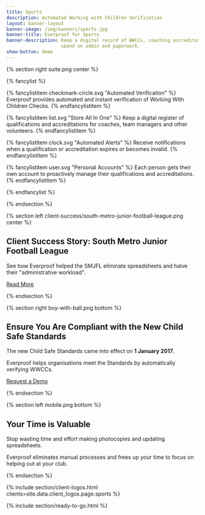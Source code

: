 ```yaml
---
title: Sports
description: Automated Working with Children Verification
layout: banner-layout
banner-image: /img/banners/sports.jpg
banner-title: Everproof for Sports
banner-description: Keep a digital record of WWCCs, coaching accreditations and more to reduce the time volunteers
                    spend on admin and paperwork.
show-button: demo
---
```


{% section right suite.png center %}

{% fancylist %}

{% fancylistitem checkmark-circle.svg "Automated Verification" %}
Everproof provides automated and instant verification of Working With Children Checks.
{% endfancylistitem %}

{% fancylistitem list.svg "Store All In One" %}
Keep a digital register of qualifications and accreditations for coaches, team managers and other volunteers.
{% endfancylistitem %}

{% fancylistitem clock.svg "Automated Alerts" %}
Receive notifications when a qualification or accreditation expires or becomes invalid.
{% endfancylistitem %}

{% fancylistitem user.svg "Personal Accounts" %}
Each person gets their own account to proactively manage their qualifications and accreditations.
{% endfancylistitem %}

{% endfancylist %}

{% endsection %}

{% section left client-success/south-metro-junior-football-league.png center %}

## Client Success Story: South Metro Junior Football League

See how Everproof helped the SMJFL eliminate spreadsheets and halve their &quot;administrative workload&quot;.

<a class="important" href="/blog/2016/09/13/client-success-story-south-metro-junior-football-league/">Read More</a>

{% endsection %}

{% section right boy-with-ball.png bottom %}

## Ensure You Are Compliant with the New Child Safe Standards

The new Child Safe Standards came into effect on **1 January 2017**.

Everproof helps organisations meet the Standards by automatically verifying WWCCs.

<a class='button inline' href='/demo?r={{ page.url | uri_escape }}'>Request a Demo</a>

{% endsection %}

{% section left mobile.png bottom %}

## Your Time is Valuable

Stop wasting time and effort making photocopies and updating spreadsheets.

Everproof eliminates manual processes and frees up your time to focus on helping out at your club.



{% endsection %}

{% include section/client-logos.html clients=site.data.client_logos.page.sports %}

{% include section/ready-to-go.html %}
